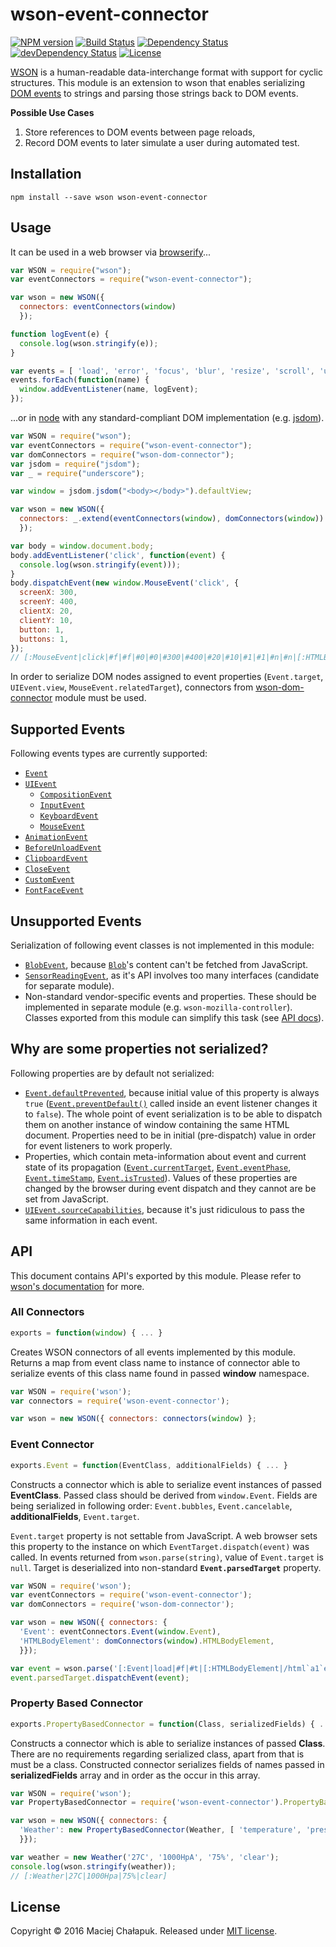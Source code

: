[npm-url]: https://npmjs.org/package/wson-event-connector
[npm-image]: https://img.shields.io/npm/v/wson-event-connector.svg?maxAge=1

[travis-url]: http://travis-ci.org/webfront-toolkit/wson-event-connector
[travis-image]: https://img.shields.io/travis/webfront-toolkit/wson-event-connector.svg?maxAge=1

[david-url]: https://david-dm.org/webfront-toolkit/wson-event-connector
[david-image]: https://david-dm.org/webfront-toolkit/wson-event-connector.svg

[david-url-dev]: https://david-dm.org/webfront-toolkit/wson-event-connector#info=devDependencies
[david-image-dev]: https://david-dm.org/webfront-toolkit/wson-event-connector/dev-status.svg

[license-url]: LICENSE
[license-image]: https://img.shields.io/github/license/webfront-toolkit/wson-event-connector.svg?maxAge=2592000

# wson-event-connector

[![NPM version][npm-image]][npm-url]
[![Build Status][travis-image]][travis-url]
[![Dependency Status][david-image]][david-url]
[![devDependency Status][david-image-dev]][david-url-dev]
[![License][license-image]][license-url]

[WSON][wson] is a human-readable data-interchange format with support for cyclic
structures. This module is an extension to wson that enables serializing
[DOM events][events] to strings and parsing those strings back to DOM events.

[wson]: https://github.com/tapirdata/wson
[events]: https://developer.mozilla.org/en-US/docs/Web/API/Event

**Possible Use Cases**

 1. Store references to DOM events between page reloads,
 2. Record DOM events to later simulate a user during automated test.

## Installation

```shell
npm install --save wson wson-event-connector
```

## Usage

It can be used in a web browser via [browserify][browserify]...

[browserify]: https://github.com/substack/node-browserify

```javascript
var WSON = require("wson");
var eventConnectors = require("wson-event-connector");

var wson = new WSON({
  connectors: eventConnectors(window)
  });

function logEvent(e) {
  console.log(wson.stringify(e));
}

var events = [ 'load', 'error', 'focus', 'blur', 'resize', 'scroll', 'unload' ];
events.forEach(function(name) {
  window.addEventListener(name, logEvent);
});
```

...or in [node][node] with any standard-compliant DOM implementation
(e.g. [jsdom][jsdom]).

[node]: https://nodejs.org/en/
[jsdom]: https://github.com/tmpvar/jsdom

```javascript
var WSON = require("wson");
var eventConnectors = require("wson-event-connector");
var domConnectors = require("wson-dom-connector");
var jsdom = require("jsdom");
var _ = require("underscore");

var window = jsdom.jsdom("<body></body>").defaultView;

var wson = new WSON({
  connectors: _.extend(eventConnectors(window), domConnectors(window))
  });

var body = window.document.body;
body.addEventListener('click', function(event) {
  console.log(wson.stringify(event)));
}
body.dispatchEvent(new window.MouseEvent('click', {
  screenX: 300,
  screenY: 400,
  clientX: 20,
  clientY: 10,
  button: 1,
  buttons: 1,
});
// [:MouseEvent|click|#f|#f|#0|#0|#300|#400|#20|#10|#1|#1|#n|#n|[:HTMLBodyElement|/html`a1`e/body`a1`e]]
```

In order to serialize DOM nodes assigned to event properties (`Event.target`,
`UIEvent.view`, `MouseEvent.relatedTarget`), connectors from
[wson-dom-connector][dom-connector] module must be used.

[dom-connector]: https://github.com/webfront-toolkit/wson-dom-connector

## Supported Events

Following events types are currently supported:

 * [`Event`](https://dom.spec.whatwg.org/#interface-event)
  * [`UIEvent`](https://w3c.github.io/uievents/#interface-uievent)
    * [`CompositionEvent`](https://w3c.github.io/uievents/#interface-compositionevent)
    * [`InputEvent`](https://w3c.github.io/uievents/#interface-inputevent)
    * [`KeyboardEvent`](https://w3c.github.io/uievents/#interface-keyboardevent)
    * [`MouseEvent`](https://w3c.github.io/uievents/#interface-mouseevent)
  * [`AnimationEvent`](https://drafts.csswg.org/css-animations/#interface-animationevent)
  * [`BeforeUnloadEvent`](https://dev.w3.org/html5/spec-LC/history.html#beforeunloadevent)
  * [`ClipboardEvent`](https://w3c.github.io/clipboard-apis/#clipboard-event-interfaces)
  * [`CloseEvent`](https://html.spec.whatwg.org/multipage/comms.html#closeevent)
  * [`CustomEvent`](https://dom.spec.whatwg.org/#interface-customevent)
  * [`FontFaceEvent`](https://wiki.csswg.org/spec/font-load-events)

## Unsupported Events

Serialization of following event classes is not implemented in this module:

 * [`BlobEvent`][blob-event], because [`Blob`][blob]'s content can't be fetched
   from JavaScript.
 * [`SensorReadingEvent`][sensor-reading-event], as it's API involves too many
   interfaces (candidate for separate module).
 * Non-standard vendor-specific events and properties. These should be
   implemented in separate module (e.g.&nbsp;`wson-mozilla-controller`).
   Classes exported from this module can simplify this task (see [API docs][api]).

[blob-event]: https://developer.mozilla.org/en-US/docs/Web/API/BlobEvent
[blob]: https://developer.mozilla.org/en-US/docs/Web/API/Blob
[sensor-reading-event]: https://w3c.github.io/sensors/#the-sensor-reading-event-interface
[api]: #api

## Why are some properties not serialized?

Following properties are by default not serialized:

 * [`Event.defaultPrevented`][default-prevented], because initial value
  of this property is always `true` ([`Event.preventDefault()`][prevent-default]
  called inside an event listener changes it to `false`).
  The whole point of event serialization is to be able to dispatch them
  on another instance of window containing the same HTML document.
  Properties need to be in initial (pre-dispatch) value in order for event
  listeners to work properly.
 * Properties, which contain meta-information about event and current
   state of its propagation ([`Event.currentTarget`][current-target],
  [`Event.eventPhase`][event-phase], [`Event.timeStamp`][time-stamp],
  [`Event.isTrusted`][is-trusted]). Values of these properties are
  changed by the browser during event dispatch and they cannot are
  be set from JavaScript.
 * [`UIEvent.sourceCapabilities`][source-capabilities], because it's just
  ridiculous to pass the same information in each event.

[default-prevented]: https://developer.mozilla.org/en-US/docs/Web/API/Event/defaultPrevented
[prevent-default]: https://developer.mozilla.org/en-US/docs/Web/API/Event/preventDefault
[current-target]: https://developer.mozilla.org/en-US/docs/Web/API/Event/currentTarget
[event-phase]: https://developer.mozilla.org/en-US/docs/Web/API/Event/eventPhase
[time-stamp]: https://developer.mozilla.org/en-US/docs/Web/API/Event/timeStamp
[is-trusted]: https://developer.mozilla.org/en-US/docs/Web/API/Event/isTrusted
[source-capabilities]: https://developer.mozilla.org/en-US/docs/Web/API/UIEvent/sourceCapabilities

## API

This document contains API's exported by this module. Please refer to [wson's documentation][wson] for more.

### All Connectors

```js
exports = function(window) { ... }
```

Creates WSON connectors of all events implemented by this module. Returns a map
from event class name to instance of connector able to serialize events of this
class name found in passed **window** namespace.

```js
var WSON = require('wson');
var connectors = require('wson-event-connector');

var wson = new WSON({ connectors: connectors(window) };
```

### Event Connector

```js
exports.Event = function(EventClass, additionalFields) { ... }
```

Constructs a connector which is able to serialize event instances of passed
**EventClass**. Passed class should be derived from `window.Event`. Fields
are being serialized in following order: `Event.bubbles`, `Event.cancelable`,
**additionalFields**, `Event.target`.

`Event.target` property is not settable from JavaScript. A web browser sets this
property to the instance on which `EventTarget.dispatch(event)` was called.
In events returned from `wson.parse(string)`, value of `Event.target` is `null`.
Target is deserialized into non-standard **`Event.parsedTarget`** property.

```js
var WSON = require('wson');
var eventConnectors = require('wson-event-connector');
var domConnectors = require('wson-dom-connector');

var wson = new WSON({ connectors: {
  'Event': eventConnectors.Event(window.Event),
  'HTMLBodyElement': domConnectors(window).HTMLBodyElement,
  }});

var event = wson.parse('[:Event|load|#f|#t|[:HTMLBodyElement|/html`a1`e/body`a1`e]]');
event.parsedTarget.dispatchEvent(event);
```

### Property Based Connector

```js
exports.PropertyBasedConnector = function(Class, serializedFields) { ... }
```

Constructs a connector which is able to serialize instances of passed **Class**.
There are no requirements regarding serialized class, apart from that is must
be a class. Constructed connector serializes fields of names passed in
**serializedFields** array and in order as the occur in this array.

```js
var WSON = require('wson');
var PropertyBasedConnector = require('wson-event-connector').PropertyBasedConnector;

var wson = new WSON({ connectors: {
  'Weather': new PropertyBasedConnector(Weather, [ 'temperature', 'pressure', 'humidity', 'sky' ])
  }});

var weather = new Weather('27C', '1000HpA', '75%', 'clear');
console.log(wson.stringify(weather));
// [:Weather|27C|1000Hpa|75%|clear]
```

## License

Copyright &copy; 2016 Maciej Chałapuk.
Released under [MIT license](LICENSE).

